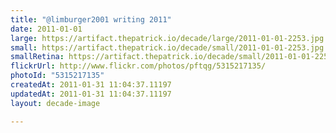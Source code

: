 ```yaml
---
title: "@limburger2001 writing 2011"
date: 2011-01-01
large: https://artifact.thepatrick.io/decade/large/2011-01-01-2253.jpg
small: https://artifact.thepatrick.io/decade/small/2011-01-01-2253.jpg
smallRetina: https://artifact.thepatrick.io/decade/small/2011-01-01-2253@2x.jpg
flickrUrl: http://www.flickr.com/photos/pftqg/5315217135/
photoId: "5315217135"
createdAt: 2011-01-31 11:04:37.11197
updatedAt: 2011-01-31 11:04:37.11197
layout: decade-image

---
```


